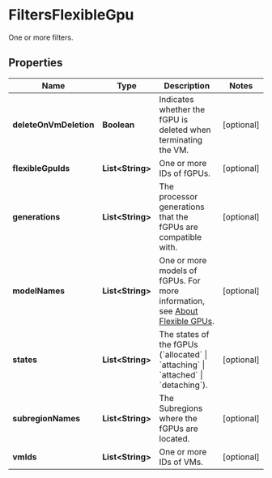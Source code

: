 

# FiltersFlexibleGpu

One or more filters.

## Properties

| Name | Type | Description | Notes |
|------------ | ------------- | ------------- | -------------|
|**deleteOnVmDeletion** | **Boolean** | Indicates whether the fGPU is deleted when terminating the VM. |  [optional] |
|**flexibleGpuIds** | **List&lt;String&gt;** | One or more IDs of fGPUs. |  [optional] |
|**generations** | **List&lt;String&gt;** | The processor generations that the fGPUs are compatible with. |  [optional] |
|**modelNames** | **List&lt;String&gt;** | One or more models of fGPUs. For more information, see [About Flexible GPUs](https://docs.outscale.com/en/userguide/About-Flexible-GPUs.html). |  [optional] |
|**states** | **List&lt;String&gt;** | The states of the fGPUs (&#x60;allocated&#x60; \\| &#x60;attaching&#x60; \\| &#x60;attached&#x60; \\| &#x60;detaching&#x60;). |  [optional] |
|**subregionNames** | **List&lt;String&gt;** | The Subregions where the fGPUs are located. |  [optional] |
|**vmIds** | **List&lt;String&gt;** | One or more IDs of VMs. |  [optional] |



